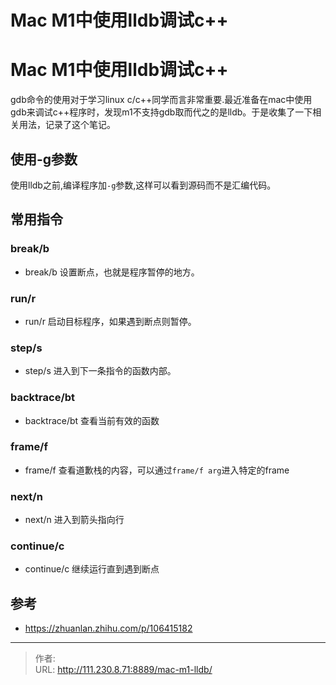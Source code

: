 # Mac M1中使用lldb调试c++


<!--more-->
# Mac M1中使用lldb调试c++
gdb命令的使用对于学习linux c/c++同学而言非常重要.最近准备在mac中使用gdb来调试c++程序时，发现m1不支持gdb取而代之的是lldb。于是收集了一下相关用法，记录了这个笔记。

## 使用-g参数
使用lldb之前,编译程序加`-g`参数,这样可以看到源码而不是汇编代码。

## 常用指令
### break/b
- break/b 设置断点，也就是程序暂停的地方。

### run/r
- run/r 启动目标程序，如果遇到断点则暂停。

### step/s
- step/s 进入到下一条指令的函数内部。

### backtrace/bt
- backtrace/bt 查看当前有效的函数

### frame/f
- frame/f 查看道歉栈的内容，可以通过`frame/f arg`进入特定的frame

### next/n
- next/n 进入到箭头指向行

### continue/c
- continue/c 继续运行直到遇到断点

## 参考
- https://zhuanlan.zhihu.com/p/106415182


---

> 作者:   
> URL: http://111.230.8.71:8889/mac-m1-lldb/  


